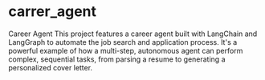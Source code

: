 # carrer_agent
Career Agent This project features a career agent built with LangChain and LangGraph to automate the job search and application process. It's a powerful example of how a multi-step, autonomous agent can perform complex, sequential tasks, from parsing a resume to generating a personalized cover letter.
